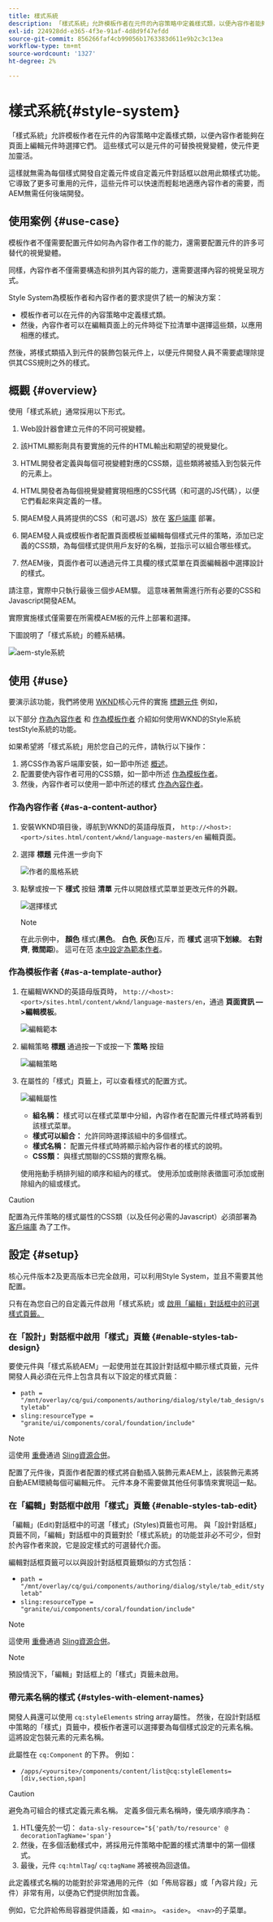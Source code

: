 ```yaml
---
title: 樣式系統
description: 「樣式系統」允許模板作者在元件的內容策略中定義樣式類，以便內容作者能夠在頁面上編輯元件時選擇它們。 這些樣式可以是元件的視覺變體，使其更靈活。
exl-id: 224928dd-e365-4f3e-91af-4d8d9f47efdd
source-git-commit: 856266faf4cb99056b1763383d611e9b2c3c13ea
workflow-type: tm+mt
source-wordcount: '1327'
ht-degree: 2%

---
```


# 樣式系統{#style-system}

「樣式系統」允許模板作者在元件的內容策略中定義樣式類，以便內容作者能夠在頁面上編輯元件時選擇它們。 這些樣式可以是元件的可替換視覺變體，使元件更加靈活。

這樣就無需為每個樣式開發自定義元件或自定義元件對話框以啟用此類樣式功能。 它導致了更多可重用的元件，這些元件可以快速而輕鬆地適應內容作者的需要，而AEM無需任何後端開發。

## 使用案例 {#use-case}

模板作者不僅需要配置元件如何為內容作者工作的能力，還需要配置元件的許多可替代的視覺變體。

同樣，內容作者不僅需要構造和排列其內容的能力，還需要選擇內容的視覺呈現方式。

Style System為模板作者和內容作者的要求提供了統一的解決方案：

* 模板作者可以在元件的內容策略中定義樣式類。
* 然後，內容作者可以在編輯頁面上的元件時從下拉清單中選擇這些類，以應用相應的樣式。

然後，將樣式類插入到元件的裝飾包裝元件上，以便元件開發人員不需要處理除提供其CSS規則之外的樣式。

## 概觀 {#overview}

使用「樣式系統」通常採用以下形式。

1. Web設計器會建立元件的不同可視變體。

1. 該HTML顯影劑具有要實施的元件的HTML輸出和期望的視覺變化。

1. HTML開發者定義與每個可視變體對應的CSS類，這些類將被插入到包裝元件的元素上。

1. HTML開發者為每個視覺變體實現相應的CSS代碼（和可選的JS代碼），以便它們看起來與定義的一樣。

1. 開AEM發人員將提供的CSS（和可選JS）放在 [客戶端庫](/help/implementing/developing/introduction/clientlibs.md) 部署。

1. 開AEM發人員或模板作者配置頁面模板並編輯每個樣式元件的策略，添加已定義的CSS類，為每個樣式提供用戶友好的名稱，並指示可以組合哪些樣式。

1. 然AEM後，頁面作者可以通過元件工具欄的樣式菜單在頁面編輯器中選擇設計的樣式。

請注意，實際中只執行最後三個步AEM驟。 這意味著無需進行所有必要的CSS和Javascript開發AEM。

實際實施樣式僅需要在所需模AEM板的元件上部署和選擇。

下圖說明了「樣式系統」的體系結構。

![aem-style系統](/help/sites-cloud/authoring/assets/style-system-architecture.png)

## 使用 {#use}

要演示該功能，我們將使用 [WKND](https://experienceleague.adobe.com/docs/experience-manager-learn/getting-started-wknd-tutorial-develop/overview.html?lang=zh-Hant)核心元件的實施 [標題元件](https://www.adobe.com/go/aem_cmp_title_v2) 例如，

以下部分 [作為內容作者](#as-a-content-author) 和 [作為模板作者](#as-a-template-author) 介紹如何使用WKND的Style系統testStyle系統的功能。

如果希望將「樣式系統」用於您自己的元件，請執行以下操作：

1. 將CSS作為客戶端庫安裝，如一節中所述 [概述](#overview)。
1. 配置要使內容作者可用的CSS類，如一節中所述 [作為模板作者](#as-a-template-author)。
1. 然後，內容作者可以使用一節中所述的樣式 [作為內容作者](#as-a-content-author)。

### 作為內容作者 {#as-a-content-author}

1. 安裝WKND項目後，導航到WKND的英語母版頁， `http://<host>:<port>/sites.html/content/wknd/language-masters/en` 編輯頁面。
1. 選擇 **標題** 元件進一步向下

   ![作者的風格系統](/help/sites-cloud/authoring/assets/style-system-author1.png)

1. 點擊或按一下 **樣式** 按鈕 **清單** 元件以開啟樣式菜單並更改元件的外觀。

   ![選擇樣式](/help/sites-cloud/authoring/assets/style-system-author2.png)

   >[!NOTE]
   >
   >在此示例中， **顏色** 樣式(**黑色**。 **白色**, **灰色**)互斥，而 **樣式** 選項&#x200B;**下划線**。 **右對齊**, **微間距**)。 這可在范 [本中設定為範本作者](#as-a-template-author)。

### 作為模板作者 {#as-a-template-author}

1. 在編輯WKND的英語母版頁時， `http://<host>:<port>/sites.html/content/wknd/language-masters/en`，通過 **頁面資訊 — >編輯模板**。

   ![編輯範本](/help/sites-cloud/authoring/assets/style-system-edit-template.png)

1. 編輯策略 **標題** 通過按一下或按一下 **策略** 按鈕

   ![編輯策略](/help/sites-cloud/authoring/assets/style-system-edit-policy.png)

1. 在屬性的「樣式」頁籤上，可以查看樣式的配置方式。

   ![編輯屬性](/help/sites-cloud/authoring/assets/style-system-properties.png)

   * **組名稱：** 樣式可以在樣式菜單中分組，內容作者在配置元件樣式時將看到該樣式菜單。
   * **樣式可以組合：** 允許同時選擇該組中的多個樣式。
   * **樣式名稱：** 配置元件樣式時將顯示給內容作者的樣式的說明。
   * **CSS類：** 與樣式關聯的CSS類的實際名稱。

   使用拖動手柄排列組的順序和組內的樣式。 使用添加或刪除表徵圖可添加或刪除組內的組或樣式。

>[!CAUTION]
>
>配置為元件策略的樣式屬性的CSS類（以及任何必需的Javascript）必須部署為 [客戶端庫](/help/implementing/developing/introduction/clientlibs.md) 為了工作。

## 設定 {#setup}

核心元件版本2及更高版本已完全啟用，可以利用Style System，並且不需要其他配置。

只有在為您自己的自定義元件啟用「樣式系統」或 [啟用「編輯」對話框中的可選樣式頁籤。](#enable-styles-tab-edit)

### 在「設計」對話框中啟用「樣式」頁籤 {#enable-styles-tab-design}

要使元件與「樣式系統AEM」一起使用並在其設計對話框中顯示樣式頁籤，元件開發人員必須在元件上包含具有以下設定的樣式頁籤：

* `path = "/mnt/overlay/cq/gui/components/authoring/dialog/style/tab_design/styletab"`
* `sling:resourceType = "granite/ui/components/coral/foundation/include"`

>[!NOTE]
>這使用 [重疊](/help/implementing/developing/introduction/overlays.md)通過 [Sling資源合併](/help/implementing/developing/introduction/sling-resource-merger.md)。

配置了元件後，頁面作者配置的樣式將自動插入裝飾元素AEM上，該裝飾元素將自動AEM環繞每個可編輯元件。 元件本身不需要做其他任何事情來實現這一點。

### 在「編輯」對話框中啟用「樣式」頁籤 {#enable-styles-tab-edit}

「編輯」(Edit)對話框中的可選「樣式」(Styles)頁籤也可用。 與「設計對話框」頁籤不同，「編輯」對話框中的頁籤對於「樣式系統」的功能並非必不可少，但對於內容作者來說，它是設定樣式的可選替代介面。

編輯對話框頁籤可以以與設計對話框頁籤類似的方式包括：

* `path = "/mnt/overlay/cq/gui/components/authoring/dialog/style/tab_edit/styletab"`
* `sling:resourceType = "granite/ui/components/coral/foundation/include"`

>[!NOTE]
>這使用 [重疊](/help/implementing/developing/introduction/overlays.md)通過 [Sling資源合併](/help/implementing/developing/introduction/sling-resource-merger.md)。

>[!NOTE]
>
>預設情況下，「編輯」對話框上的「樣式」頁籤未啟用。

### 帶元素名稱的樣式 {#styles-with-element-names}

開發人員還可以使用 `cq:styleElements` string array屬性。 然後，在設計對話框中策略的「樣式」頁籤中，模板作者還可以選擇要為每個樣式設定的元素名稱。 這將設定包裝元素的元素名稱。

此屬性在 `cq:Component` 的下界。 例如：

* `/apps/<yoursite>/components/content/list@cq:styleElements=[div,section,span]`

>[!CAUTION]
>
>避免為可組合的樣式定義元素名稱。 定義多個元素名稱時，優先順序順序為：
>
>1. HTL優先於一切： `data-sly-resource="${'path/to/resource' @ decorationTagName='span'}`
>1. 然後，在多個活動樣式中，將採用元件策略中配置的樣式清單中的第一個樣式。
>1. 最後，元件 `cq:htmlTag`/ `cq:tagName` 將被視為回退值。

>


此定義樣式名稱的功能對於非常通用的元件（如「佈局容器」或「內容片段」元件）非常有用，以便為它們提供附加含義。

例如，它允許給佈局容器提供語義，如 `<main>`。 `<aside>`。 `<nav>`的子菜單。
